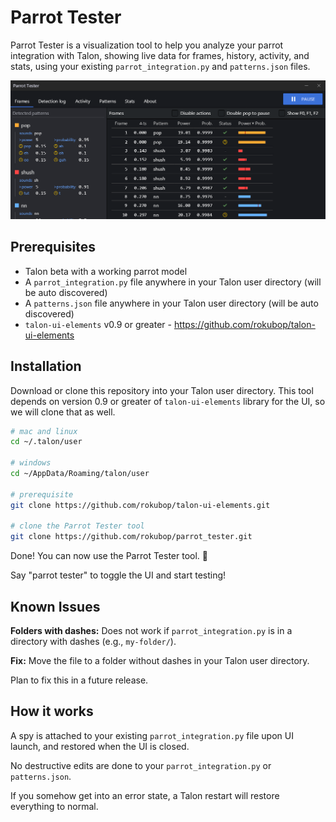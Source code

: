 # Parrot Tester

Parrot Tester is a visualization tool to help you analyze your parrot integration with Talon, showing live data for frames, history, activity, and stats, using your existing `parrot_integration.py` and `patterns.json` files.

![preview](preview.png)

## Prerequisites
- Talon beta with a working parrot model
- A `parrot_integration.py` file anywhere in your Talon user directory (will be auto discovered)
- A `patterns.json` file anywhere in your Talon user directory (will be auto discovered)
- `talon-ui-elements` v0.9 or greater - https://github.com/rokubop/talon-ui-elements

## Installation

Download or clone this repository into your Talon user directory. This tool depends on version 0.9 or greater of `talon-ui-elements` library for the UI, so we will clone that as well.

```bash
# mac and linux
cd ~/.talon/user

# windows
cd ~/AppData/Roaming/talon/user

# prerequisite
git clone https://github.com/rokubop/talon-ui-elements.git

# clone the Parrot Tester tool
git clone https://github.com/rokubop/parrot_tester.git
```

Done! You can now use the Parrot Tester tool. 🎉

Say "parrot tester" to toggle the UI and start testing!

## Known Issues
**Folders with dashes:** Does not work if `parrot_integration.py` is in a directory with dashes (e.g., `my-folder/`).

**Fix:** Move the file to a folder without dashes in your Talon user directory.

Plan to fix this in a future release.

## How it works

A spy is attached to your existing `parrot_integration.py` file upon UI launch, and restored when the UI is closed.

No destructive edits are done to your `parrot_integration.py` or `patterns.json`.

If you somehow get into an error state, a Talon restart will restore everything to normal.
